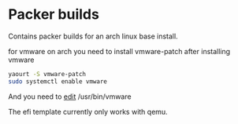 # Packer builds

Contains packer builds for an arch linux base install.

for vmware on arch you need to install vmware-patch after installing vmware

```bash
yaourt -S vmware-patch
sudo systemctl enable vmware
```

And you need to [edit](http://alexmufatti.it/2013/08/20/vmware-crash-on-startup-after-curl-update/) /usr/bin/vmware

The efi template currently only works with qemu.
